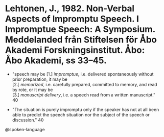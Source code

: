 # Lehtonen, J., 1982. Non-Verbal Aspects of Impromptu Speech. I Impromptue Speech: A Symposium. Meddelanded från Stiftelsen för Åbo Akademi Forskningsinstitut. Åbo: Åbo Akademi, ss 33–45. 

- "speech may be 
	[1.] *impromptue*, i.e. delivered spontaneously without prior preparation, it may be   
	[2.] *memorized*, i.e. carefully prepared, committed to memory, and read by rote, or it may be  
	[3.] *manuscript delivery*, i.e. a speech read from a written manuscript." 40

- "The situation is purely impromptu only if the speaker has not at all been able to predict the speech situation nor the subject of the speech or discussion." 40

@spoken-language
